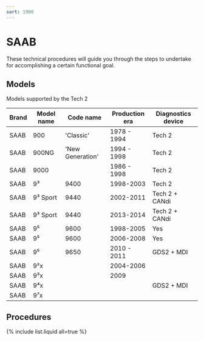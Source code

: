 ```yaml
---
sort: 1900
---
```

# SAAB

These technical procedures will guide you through the steps to undertake for accomplishing a certain functional goal.

## Models

Models supported by the Tech 2

| Brand | Model name | Code name | Production era | Diagnostics device |
| --- | --- | --- | --- | --- |
| SAAB | 900 | 'Classic' | 1978 - 1994 | Tech 2 |
| SAAB | 900NG | 'New Generation' | 1994 - 1998 | Tech 2 |
| SAAB | 9000 | | 1986 - 1998  | Tech 2 |
| SAAB | 9³ | 9400 | 1998-2003 | Tech 2 |
| SAAB | 9³ Sport | 9440 | 2002-2011 | Tech 2 + CANdi |
| SAAB | 9³ Sport | 9440 | 2013-2014 | Tech 2 + CANdi |
| SAAB | 9⁵| 9600 | 1998-2005 | Yes | Tech2 |
| SAAB | 9⁵| 9600 | 2006-2008 | Yes | Tech2 + CANdi |
| SAAB | 9⁵ | 9650 | 2010 - 2011 | GDS2 + MDI|
| SAAB | 9²x | | 2004-2006 | | 
| SAAB | 9³x | | 2009 | | 
| SAAB | 9⁴x | | | GDS2 + MDI | 
| SAAB | 9⁷x | | | |

## Procedures

{% include list.liquid all=true %}
